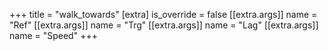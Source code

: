 +++
title = "walk_towards"
[extra]
is_override = false
[[extra.args]]
name = "Ref"
[[extra.args]]
name = "Trg"
[[extra.args]]
name = "Lag"
[[extra.args]]
name = "Speed"
+++